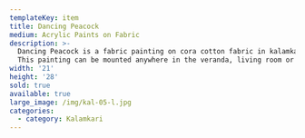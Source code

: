 ```yaml
---
templateKey: item
title: Dancing Peacock
medium: Acrylic Paints on Fabric
description: >-
  Dancing Peacock is a fabric painting on cora cotton fabric in kalamkari style.
  This painting can be mounted anywhere in the veranda, living room or bed room.
width: '21'
height: '28'
sold: true
available: true
large_image: /img/kal-05-l.jpg
categories:
  - category: Kalamkari
---
```


